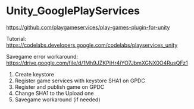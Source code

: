 # Unity_GooglePlayServices
https://github.com/playgameservices/play-games-plugin-for-unity

Tutorial: https://codelabs.developers.google.com/codelabs/playservices_unity

Savegame error workaround: https://drive.google.com/file/d/1Mh9JZKPiHr4iYO7JbmXGNX0O4RusQFz1

1. Create keystore
2. Register game services with keystore SHA1 on GPDC
3. Register and publish game on GPDC
4. Change SHA1 to the Upload one
5. Savegame workaround (if needed)

